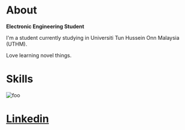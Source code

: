 # About

**Electronic Engineering Student**

I'm a student currently studying  in Universiti Tun Hussein Onn Malaysia (UTHM).

Love learning novel things. 

# Skills

![foo](<https://it.wisc.edu/wp-content/uploads/DoIT-C-ITWiscEdu-MATLAB-675x300-News-Images.png>)

# [Linkedin](https://www.linkedin.com/in/racheal-chek-551b641b9/l) 
